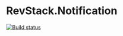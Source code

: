 # RevStack.Notification

[![Build status](https://ci.appveyor.com/api/projects/status/1xtcuyjw88xxay4h?svg=true)](https://ci.appveyor.com/project/tachyon1337/notification)